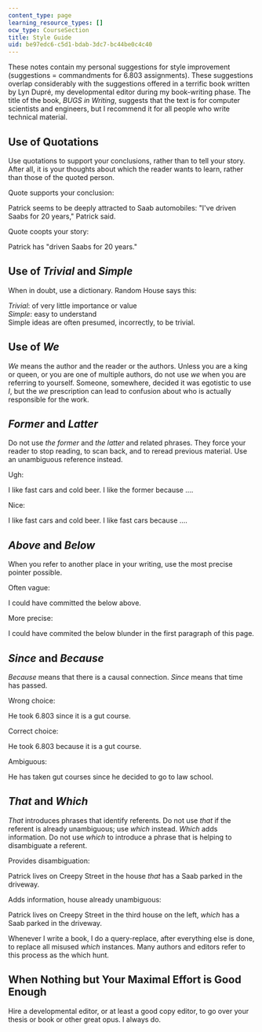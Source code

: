 ```yaml
---
content_type: page
learning_resource_types: []
ocw_type: CourseSection
title: Style Guide
uid: be97edc6-c5d1-bdab-3dc7-bc44be0c4c40
---
```


These notes contain my personal suggestions for style improvement (suggestions = commandments for 6.803 assignments). These suggestions overlap considerably with the suggestions offered in a terrific book written by Lyn Dupré, my developmental editor during my book-writing phase. The title of the book, _BUGS in Writing_, suggests that the text is for computer scientists and engineers, but I recommend it for all people who write technical material.

Use of Quotations
-----------------

Use quotations to support your conclusions, rather than to tell your story. After all, it is your thoughts about which the reader wants to learn, rather than those of the quoted person.

Quote supports your conclusion:

Patrick seems to be deeply attracted to Saab automobiles: "I've driven Saabs for 20 years," Patrick said.

Quote coopts your story:

Patrick has "driven Saabs for 20 years."

Use of _Trivial_ and _Simple_
-----------------------------

When in doubt, use a dictionary. Random House says this:

_Trivial_: of very little importance or value  
_Simple_: easy to understand  
Simple ideas are often presumed, incorrectly, to be trivial.

Use of _We_
-----------

_We_ means the author and the reader or the authors. Unless you are a king or queen, or you are one of multiple authors, do not use _we_ when you are referring to yourself. Someone, somewhere, decided it was egotistic to use _I_, but the _we_ prescription can lead to confusion about who is actually responsible for the work.

_Former_ and _Latter_
---------------------

Do not use _the former_ and _the latter_ and related phrases. They force your reader to stop reading, to scan back, and to reread previous material. Use an unambiguous reference instead.

Ugh:

I like fast cars and cold beer. I like the former because ....

Nice:

I like fast cars and cold beer. I like fast cars because ....

_Above_ and _Below_
-------------------

When you refer to another place in your writing, use the most precise pointer possible.

Often vague:

I could have committed the below above.

More precise:

I could have commited the below blunder in the first paragraph of this page.

_Since_ and _Because_
---------------------

_Because_ means that there is a causal connection. _Since_ means that time has passed.

Wrong choice:

He took 6.803 since it is a gut course.

Correct choice:

He took 6.803 because it is a gut course.

Ambiguous:

He has taken gut courses since he decided to go to law school.

_That_ and _Which_
------------------

_That_ introduces phrases that identify referents. Do not use _that_ if the referent is already unambiguous; use _which_ instead. _Which_ adds information. Do not use _which_ to introduce a phrase that is helping to disambiguate a referent.

Provides disambiguation:

Patrick lives on Creepy Street in the house _that_ has a Saab parked in the driveway.

Adds information, house already unambiguous:

Patrick lives on Creepy Street in the third house on the left, _which_ has a Saab parked in the driveway.

Whenever I write a book, I do a query-replace, after everything else is done, to replace all misused _which_ instances. Many authors and editors refer to this process as the which hunt.

When Nothing but Your Maximal Effort is Good Enough
---------------------------------------------------

Hire a developmental editor, or at least a good copy editor, to go over your thesis or book or other great opus. I always do.